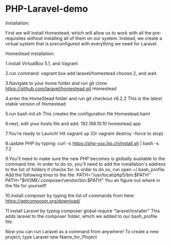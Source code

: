 # PHP-Laravel-demo
Installation:

First we will install Homestead, which will allow us to work with all the pre-requisites without installing all of them on our system. Instead, we create a virtual system that is preconfigured with everything we need for Laravel.

Homestead installation:

1.install VirtualBox 5.1, and Vagrant

2.run command: 
vagrant box add laravel/homestead 
choose 2, and wait.

3.Navigate to your home folder and run 
git clone https://github.com/laravel/homestead.git Homestead

4.enter the HomeStead folder and run 
	git checkout v6.2.2
This is the latest stable version of Homestead

5.run 
	bash init.sh
This creates the configuration file Homestead.haml

6.next, edit your hosts file and add: 
	192.168.10.10  homestead.app
	
7.You’re ready to Launch!
Hit vagrant up 
(Or vagrant destroy –force to stop)

8.update PHP by typing:
curl -s https://php-osx.liip.ch/install.sh | bash -s 7.2

9.You'll need to make sure the new PHP becomes is globally available to the command line. In order to do so, you'll need to add the installation's address to the list of folders it checks for. In order to do so, run open ~/.bash_profile.
Add the following lines to the file:
PATH="/usr/local/php5/bin:$PATH"
PATH="$HOME/.composer/vendor/bin:$PATH"
You an figure out where in the file for yourself!

10.install composer by typing the list of commands from here:
https://getcomposer.org/download/

11.install Laravel by typing composer global require "laravel/installer"
This adds laravel to the composer folder, which we added to our bash_profile file. 

Now you can run Laravel as a command from anywhere!
To create a new project, type Laravel new Name_for_Project


